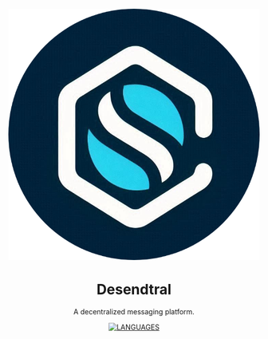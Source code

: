 <div align="center">

![alt text](https://raw.githubusercontent.com/zaidomer/Desendtral/main/frontend/desendtral/assets/images/desendtral_logo_circle.png)

# Desendtral
A decentralized messaging platform.

[![LANGUAGES](https://img.shields.io/badge/Languages-Rust,%20Dart%20&%20Flutter-blue)]()

</div>
